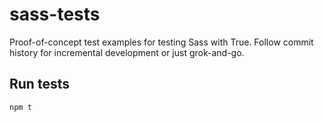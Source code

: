# sass-tests

Proof-of-concept test examples for testing Sass with True. Follow commit history for incremental development or just grok-and-go.

## Run tests

`npm t`